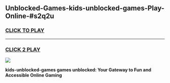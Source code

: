 
## Unblocked-Games-kids-unblocked-games-Play-Online-#s2q2u
<h3>
<a href="https://premium.freeplayer.one?title=kids-unblocked-games&ref=27F">CLICK TO PLAY</a></h3>
<hr>

<h3>
<a href="https://premium.freeplayer.one?title=kids-unblocked-games&ref=27F">CLICK 2 PLAY</a>
  
</h3>

<a href="https://premium.freeplayer.one?title=kids-unblocked-games&ref=27F"><img src="https://clearcache.store/games.png"></a>


**kids-unblocked-games games unblocked: Your Gateway to Fun and Accessible Online Gaming**
